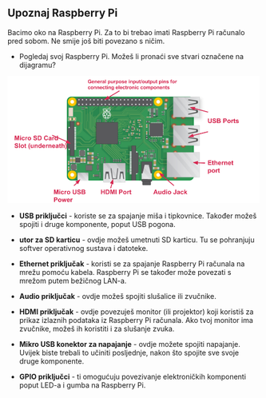 ## Upoznaj Raspberry Pi

Bacimo oko na Raspberry Pi. Za to bi trebao imati Raspberry Pi računalo pred sobom. Ne smije još biti povezano s ničim.

+ Pogledaj svoj Raspberry Pi. Možeš li pronaći sve stvari označene na dijagramu?

![screenshot](images/pi-labelled-names.png)

+ **USB priključci** - koriste se za spajanje miša i tipkovnice. Također možeš spojiti i druge komponente, poput USB pogona.

+ **utor za SD karticu** - ovdje možeš umetnuti SD karticu. Tu se pohranjuju softver operativnog sustava i datoteke.

+ **Ethernet priključak** - koristi se za spajanje Raspberry Pi računala na mrežu pomoću kabela. Raspberry Pi se također može povezati s mrežom putem bežičnog LAN-a.

+ **Audio priključak** - ovdje možeš spojiti slušalice ili zvučnike.

+ **HDMI priključak** - ovdje povezuješ monitor (ili projektor) koji koristiš za prikaz izlaznih podataka iz Raspberry Pi računala. Ako tvoj monitor ima zvučnike, možeš ih koristiti i za slušanje zvuka.

+ **Mikro USB konektor za napajanje** - ovdje možete spojiti napajanje. Uvijek biste trebali to učiniti posljednje, nakon što spojite sve svoje druge komponente.

+ **GPIO priključci** - ti omogućuju povezivanje elektroničkih komponenti poput LED-a i gumba na Raspberry Pi.